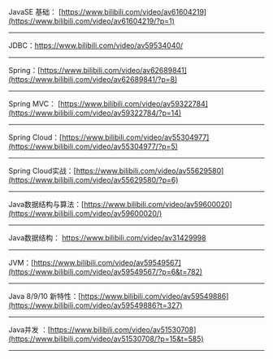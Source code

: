 JavaSE 基础：  [https://www.bilibili.com/video/av61604219](https://www.bilibili.com/video/av61604219/?p=1)

---

JDBC：https://www.bilibili.com/video/av59534040/

---

Spring：[https://www.bilibili.com/video/av62689841](https://www.bilibili.com/video/av62689841/?p=8)

---

Spring MVC：   [https://www.bilibili.com/video/av59322784](https://www.bilibili.com/video/av59322784/?p=14)

---

Spring Cloud：[https://www.bilibili.com/video/av55304977](https://www.bilibili.com/video/av55304977/?p=5)

---

Spring Cloud实战：[https://www.bilibili.com/video/av55629580](https://www.bilibili.com/video/av55629580/?p=6)

---

Java数据结构与算法：[https://www.bilibili.com/video/av59600020](https://www.bilibili.com/video/av59600020/)

---

Java数据结构：  https://www.bilibili.com/video/av31429998 

---

JVM：[https://www.bilibili.com/video/av59549567](https://www.bilibili.com/video/av59549567/?p=6&t=782)

---

Java 8/9/10 新特性：[https://www.bilibili.com/video/av59549886](https://www.bilibili.com/video/av59549886?t=327)

---

Java并发 ：[https://www.bilibili.com/video/av51530708](https://www.bilibili.com/video/av51530708/?p=15&t=585)

---

